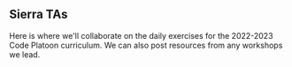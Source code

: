 ## Sierra TAs

Here is where we'll collaborate on the daily exercises for the 2022-2023 Code Platoon curriculum.
We can also post resources from any workshops we lead.

